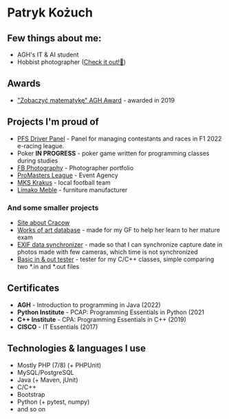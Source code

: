 # Patryk Kożuch

## Few things about me:
* AGH's IT & AI student
* Hobbist photographer ([Check it out!📸](https://instagram.com/patryk.kozuch))

## Awards
* ["Zobaczyć matematykę" AGH Award](https://fraktale.pkozuch.pl) - awarded in 2019

## Projects I'm proud of
* [PFS Driver Panel](https://polishf1series.com) - Panel for managing contestants and races in F1 2022 e-racing league.
* Poker **IN PROGRESS** - poker game written for programming classes during studies
* [FB Photography](https://fbphotography.pl/) - Photographer portfolio
* [ProMasters League](https://promastersleague.com.pl) - Event Agency
* [MKS Krakus](https://mkskrakus.pl) - local football team
* [Limako Meble](https://limakomeble.pl) - furniture manufacturer

### And some smaller projects
* [Site about Cracow](http://wok.pkozuch.pl/)
* [Works of art database](https://sztuka.pkozuch.pl/) - made for my GF to help her learn to her mature exam
* [EXIF data synchronizer](https://github.com/patrykkozuch/EXIFDataSynchronizer) - made so that I can synchronize capture date in photos made with few cameras, which time is not synchronized
* [Basic in & out tester](https://github.com/patrykkozuch/basic-in-out-tester) - tester for my C/C++ classes, simple comparing two \*.in and \*.out files

## Certificates
* **AGH** - Introduction to programming in Java (2022)
* **Python Institute** - PCAP: Programming Essentials in Python (2021
* **C++ Institute** - CPA: Programming Essentials in C++ (2019)
* **CISCO** - IT Essentials (2017)

## Technologies & languages I use
* Mostly PHP (7/8) (+ PHPUnit)
* MySQL/PostgreSQL
* Java (+ Maven, jUnit)
* C/C++
* Bootstrap
* Python (+ pytest, numpy)
* and so on
